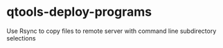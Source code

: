 # qtools-deploy-programs
Use Rsync to copy files to remote server with command line subdirectory selections
